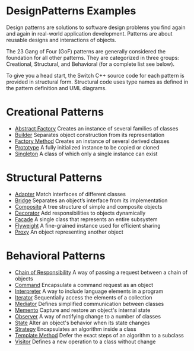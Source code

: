 # DesignPatterns Examples

Design patterns are solutions to software design problems you find again and again in real-world application development. Patterns are about reusable designs and interactions of objects.

The 23 Gang of Four (GoF) patterns are generally considered the foundation for all other patterns. They are categorized in three groups: Creational, Structural, and Behavioral (for a complete list see below).

To give you a head start, the Switch C++ source code for each pattern is provided in structural form. Structural code uses type names as defined in the pattern definition and UML diagrams.

# Creational Patterns

* [Abstract Factory](./AbstractFactory) Creates an instance of several families of classes
* [Builder](./Builder) Separates object construction from its representation
* [Factory Method](./FactoryMethod) Creates an instance of several derived classes
* [Prototype](./Prototype) A fully initialized instance to be copied or cloned
* [Singleton](./Singleton) A class of which only a single instance can exist

# Structural Patterns

* [Adapter](./Adapter) Match interfaces of different classes
* [Bridge](./Bridge) Separates an object’s interface from its implementation
* [Composite](./Composite) A tree structure of simple and composite objects
* [Decorator](./Decorator) Add responsibilities to objects dynamically
* [Facade](./Facade) A single class that represents an entire subsystem
* [Flyweight](./Flyweight) A fine-grained instance used for efficient sharing
* [Proxy](./Proxy) An object representing another object

# Behavioral Patterns

* [Chain of Responsibility](./ChainOfResponsibility) A way of passing a request between a chain of objects
* [Command](./Command) Encapsulate a command request as an object
* [Interpreter](./Interpreter) A way to include language elements in a program
* [Iterator](./Iterator) Sequentially access the elements of a collection
* [Mediator](./Mediator) Defines simplified communication between classes
* [Memento](./Memento) Capture and restore an object's internal state
* [Observer](./Observer) A way of notifying change to a number of classes
* [State](./State) Alter an object's behavior when its state changes
* [Strategy](./Strategy) Encapsulates an algorithm inside a class
* [Template Method](./TemplateMethod) Defer the exact steps of an algorithm to a subclass
* [Visitor](./Visitor) Defines a new operation to a class without change
